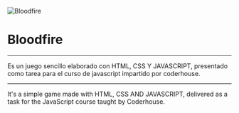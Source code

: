 ![Bloodfire](https://i.imgur.com/4CamXKq.png "Bloodfire")

# Bloodfire

------------

Es un juego sencillo elaborado con HTML, CSS Y JAVASCRIPT, presentado como tarea para el curso de javascript impartido por coderhouse.

------------

It's a simple game made with HTML, CSS AND JAVASCRIPT, delivered as a task for the JavaScript course taught by Coderhouse.